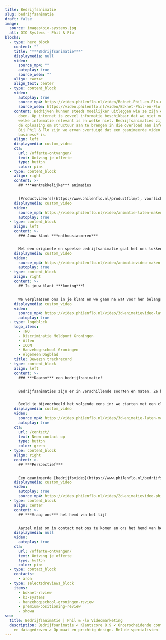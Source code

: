 ```yaml
---
title: Bedrijfsanimatie
slug: bedrijfsanimatie
draft: false
image:
  source: images/oio-systems.jpg
  alt: OIO Systems - Phil & Flo
blocks:
  - type: hero_block
    content: ""
    title: "***Bedrijfsanimatie***"
    displaymedia: null
    video:
      source_mp4: ""
      autoplay: true
      source_webm: ""
    align: center
    align_text: center
  - type: content_block
    video:
      autoplay: true
      source_mp4: https://video.philenflo.nl/video/Boknet-Phil-en-Flo-website-source.mp4
      source_webm: https://video.philenflo.nl/video/Boknet-Phil-en-Flo-website-source.webm
    content: Bedrijven kunnen steeds moeilijker uitleggen wie ze zijn en wat ze
      doen. Op internet is zoveel informatie beschikbaar dat we niet meer weten
      welke informatie relevant is en welke niet. Bedrijfsanimaties zijn daarom
      dé oplossing om structuur aan te brengen in die overload aan informatie.
      Bij Phil & Flo zijn we ervan overtuigd dat een geanimeerde video *serious
      business* is.
    align: left
    displaymedia: custom_video
    cta:
      url: /offerte-ontvangen/
      text: Ontvang je offerte
      type: button
      color: pink
  - type: content_block
    align: right
    content: >-
      ## ***Aantrekkelijke*** animaties


      [Productvideo’s](https://www.philenflo.nl/productfilm/), voorlichtingsfilms en uitlegvideo’s: we kunnen ze allemaal een stuk simpeler en aantrekkelijker maken door ze te animeren in [2D](https://www.philenflo.nl/2d-animatie/) of [3D](https://www.philenflo.nl/3-d-animatie-laten-maken/). Een bedrijfsanimatie biedt veel creatieve mogelijkheden om in minder tijd meer informatie te presenteren. Waar een video met acteurs vaak een commercieel randje heeft en moeilijker te ensceneren is, maken wij bedrijfsanimaties juist om te informeren en meer ingewikkelde dingen uit te leggen. Met een bedrijfsanimatie van Phil & Flo kun je écht indruk maken.
    displaymedia: custom_video
    video:
      source_mp4: https://video.philenflo.nl/video/animatie-laten-maken-phil-en-flo.mp4
      autoplay: true
  - type: content_block
    align: left
    content: >-
      ### Jouw klant ***enthousiasmeren***


      Met een originele en speelse bedrijfsanimatie gaat het ons lukken om jouw bedrijf of product stevig(er) in de markt te zetten én maken we je klanten enthousiast. Een [corporate video](https://www.freshtv.nl/corporate-video/) laat namelijk zien dat je creatief bent en met je tijd meegaat. Eerst kijken we wat je doel en wie je doelgroep is. Wat wil je precies bereiken met je animatie? En met wie communiceren we dan? Waar heeft je klant behoefte aan en wat vinden zij leuk? Bij Phil & Flo gebruiken we hier geen moeilijke modellen voor, daarentegen: we zijn processen juist aan het vereenvoudigen.
    displaymedia: custom_video
    video:
      source_mp4: https://video.philenflo.nl/video/animatievideo-maken-phil-en-flo.mp4
      autoplay: true
  - type: content_block
    align: right
    content: >-
      ## Is jouw klant ***koning***?


      We verplaatsen ons in je klant en we gaan na wat voor hen belangrijk is. **Het draait immers niet om jou, maar om de klant die koning is**. En jouw bedrijf of product is de oplossing. Een bedrijfsanimatie biedt ook de mogelijkheid om gemakkelijk je huisstijl te verwerken. Klanten zullen namelijk bepaalde kleuren of karakters associëren met je organisatie. Onze bedrijfsanimaties zijn verrassend, concreet en speels. Hoe duidelijker en aantrekkelijker het verhaal, hoe makkelijker voor jouw doelgroep.
    displaymedia: custom_video
    video:
      source_mp4: https://video.philenflo.nl/video/3d-animatievideo-laten-maken-phil-en-flo.mp4
      autoplay: true
  - type: logoblock
    logo_items:
      - TNO
      - Discriminatie Meldpunt Groningen
      - Alfen
      - ICON
      - Hanzehogeschool Groningen
      - Algemeen Dagblad
    title: Bewezen trackrecord
  - type: content_block
    align: left
    content: >-
      ### ***Daarom*** een bedrijfsanimatie!


      Bedrijfsanimaties zijn er in verschillende soorten en maten. Ze bieden je de mogelijkheid om productvoordelen écht tot leven te brengen. In een animatie kun je jouw verhaal hardop vertellen omdat je niet passief bezig bent met het vastleggen van evenementen met een camera.


      Beeld je bijvoorbeeld het volgende eens in: we starten met een close-up van jouw (hoofd)kantoor waar je medewerkers keihard aan het werk zijn. Vervolgens zoomen we uit om het hele gebouw te kunnen zien en dan schieten we omhoog de lucht in voor een totaalperspectief.
    displaymedia: custom_video
    video:
      source_mp4: https://video.philenflo.nl/video/3d-animatie-laten-maken-phil-en-flo1.mp4
      autoplay: true
    cta:
      url: /contact/
      text: Neem contact op
      type: button
      color: green
  - type: content_block
    align: right
    content: >-
      ## ***Perspectief***


      Een geanimeerde [bedrijfsvideo](https://www.philenflo.nl/bedrijfsvideo/) maakt het eenvoudig om alles in perspectief te plaatsen. Phil & Flo laat niet los. Voorafgaand aan het produceren van je bedrijfsanimatie denken we mee met hoe we jouw video goed vindbaar kunnen maken. Je wilt natuurlijk dat zoveel mogelijk mensen jouw bedrijfsanimatie zien.
    displaymedia: custom_video
    video:
      autoplay: true
      source_mp4: https://video.philenflo.nl/video/2d-animatievideo-phil-en-flo.mp4
  - type: content_block
    align: center
    content: >-
      ## ***Vraag ons*** het hemd van het lijf


      Aarzel niet om in contact met ons te komen en ons het hemd van het lijf te vragen over een bedrijfsanimatie. We hebben de oplossing voor jouw communicatievraagstuk!
    displaymedia: null
    video:
      autoplay: true
    cta:
      url: /offerte-ontvangen/
      text: Ontvang je offerte
      type: button
      color: pink
  - type: contact_block
    contacts:
      - aron
  - type: selectedreviews_block
    items:
      - boknet-review
      - k3-systems
      - hanzehogeschool-groningen-review
      - premium-positioning-review
      - showa
seo:
  title: Bedrijfsanimatie | Phil & Flo Videomarketing
  description: Bedrijfsanimatie ✔ Klantscore 8.9 ✔ Onderscheidende content ✔ Uniek
    en datagedreven ✔ Op maat en prachtig design. Bel de specialisten
---
```

